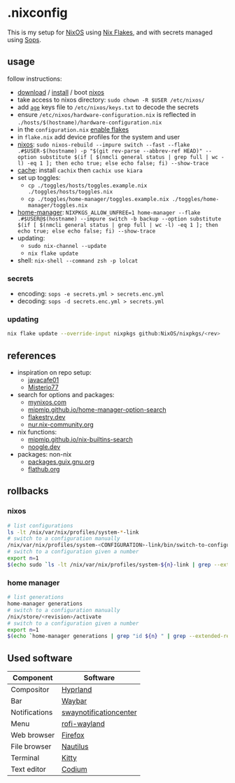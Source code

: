 # .nixconfig

This is my setup for [NixOS](https://nixos.org/) using [Nix Flakes](https://nixos.wiki/wiki/Flakes),
and with secrets managed using [Sops](https://github.com/getsops/sops/).

## usage

follow instructions:

- [download](https://nixos.org/download) / [install](https://nixos.org/manual/nixos/stable/#sec-installation) / boot [nixos](https://nixos.org/)
- take access to nixos directory: `sudo chown -R $USER /etc/nixos/`
- add [`age`](https://github.com/FiloSottile/age) keys file to `/etc/nixos/keys.txt` to decode the secrets
- ensure `/etc/nixos/hardware-configuration.nix` is reflected in `./hosts/$(hostname)/hardware-configuration.nix`
- in the `configuration.nix` [enable flakes](https://nixos.wiki/wiki/Flakes#NixOS)
- in `flake.nix` add device profiles for the system and user
- [nixos](https://nixos.org/manual/nixos/stable): `sudo nixos-rebuild --impure switch --fast --flake .#$USER-$(hostname) -p "$(git rev-parse --abbrev-ref HEAD)" --option substitute $(if [ $(nmcli general status | grep full | wc -l) -eq 1 ]; then echo true; else echo false; fi) --show-trace`
- [cache](https://app.cachix.org/cache/kiara#pull): install `cachix` then `cachix use kiara`
- set up toggles:
  - `cp ./toggles/hosts/toggles.example.nix ./toggles/hosts/toggles.nix`
  - `cp ./toggles/home-manager/toggles.example.nix ./toggles/home-manager/toggles.nix`
- [home-manager](https://nix-community.github.io/home-manager/index.html#sec-install-standalone): `NIXPKGS_ALLOW_UNFREE=1 home-manager --flake .#$USER@$(hostname) --impure switch -b backup --option substitute $(if [ $(nmcli general status | grep full | wc -l) -eq 1 ]; then echo true; else echo false; fi) --show-trace`
- updating:
  - `sudo nix-channel --update`
  - `nix flake update`
- shell: `nix-shell --command zsh -p lolcat`

### secrets

- encoding: `sops -e secrets.yml > secrets.enc.yml`
- decoding: `sops -d secrets.enc.yml > secrets.yml`

### updating

```sh
nix flake update --override-input nixpkgs github:NixOS/nixpkgs/<rev>
```

## references

- inspiration on repo setup:
  - [javacafe01](https://github.com/javacafe01/dotfiles)
  - [Misterio77](https://github.com/Misterio77/nix-config)
- search for options and packages:
  - [mynixos.com](https://mynixos.com/)
  - [mipmip.github.io/home-manager-option-search](https://mipmip.github.io/home-manager-option-search/)
  - [flakestry.dev](https://flakestry.dev/)
  - [nur.nix-community.org](https://nur.nix-community.org/)
- nix functions:
  - [mipmip.github.io/nix-builtins-search](https://mipmip.github.io/nix-builtins-search/)
  - [noogle.dev](https://noogle.dev/)
- packages: non-nix
  - [packages.guix.gnu.org](https://packages.guix.gnu.org/)
  - [flathub.org](https://flathub.org/)

## rollbacks

### nixos

```sh
# list configurations
ls -lt /nix/var/nix/profiles/system-*-link
# switch to a configuration manually
/nix/var/nix/profiles/system-<CONFIGURATION>-link/bin/switch-to-configuration switch
# switch to a configuration given a number
export n=1
$(echo sudo `ls -lt /nix/var/nix/profiles/system-${n}-link | grep --extended-regexp --only-matching '/nix/store/.*'`/bin/switch-to-configuration switch)
```

### home manager

```sh
# list generations
home-manager generations
# switch to a configuration manually
/nix/store/<revision>/activate
# switch to a configuration given a number
export n=1
$(echo `home-manager generations | grep "id ${n} " | grep --extended-regexp --only-matching '/nix/store/.*'`/activate)
```

## Used software

| Component     | Software     |
|---------------|--------------|
| Compositor    | [Hyprland](https://github.com/hyprwm/Hyprland) |
| Bar           | [Waybar](https://github.com/Alexays/Waybar/) |
| Notifications | [swaynotificationcenter](https://github.com/ErikReider/SwayNotificationCenter/) |
| Menu          | [rofi-wayland](https://github.com/lbonn/rofi/) |
| Web browser   | [Firefox](https://hg.mozilla.org/mozilla-central/) |
| File browser  | [Nautilus](https://gitlab.gnome.org/GNOME/nautilus/) |
| Terminal      | [Kitty](https://github.com/kovidgoyal/kitty/) |
| Text editor   | [Codium](https://github.com/VSCodium/vscodium) |
